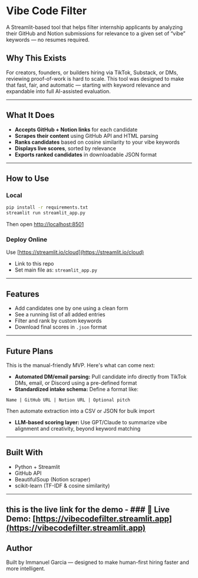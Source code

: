#  Vibe Code Filter

A Streamlit-based tool that helps filter internship applicants by analyzing their GitHub and Notion submissions for relevance to a given set of “vibe” keywords — no resumes required.

##  Why This Exists

For creators, founders, or builders hiring via TikTok, Substack, or DMs, reviewing proof-of-work is hard to scale. This tool was designed to make that fast, fair, and automatic — starting with keyword relevance and expandable into full AI-assisted evaluation.

---

##  What It Does

-  **Accepts GitHub + Notion links** for each candidate
-  **Scrapes their content** using GitHub API and HTML parsing
-  **Ranks candidates** based on cosine similarity to your vibe keywords
-  **Displays live scores**, sorted by relevance
-  **Exports ranked candidates** in downloadable JSON format

---

##  How to Use

###  Local

```bash
pip install -r requirements.txt
streamlit run streamlit_app.py
```

Then open [http://localhost:8501](http://localhost:8501)

###  Deploy Online

Use [https://streamlit.io/cloud](https://streamlit.io/cloud)  
- Link to this repo  
- Set main file as: `streamlit_app.py`

---

##  Features

- Add candidates one by one using a clean form
- See a running list of all added entries
- Filter and rank by custom keywords
- Download final scores in `.json` format

---

##  Future Plans

This is the manual-friendly MVP. Here's what can come next:

-  **Automated DM/email parsing:** Pull candidate info directly from TikTok DMs, email, or Discord using a pre-defined format
-  **Standardized intake schema:** Define a format like:
  ```
  Name | GitHub URL | Notion URL | Optional pitch
  ```
  Then automate extraction into a CSV or JSON for bulk import
-  **LLM-based scoring layer:** Use GPT/Claude to summarize vibe alignment and creativity, beyond keyword matching

---

##  Built With

- Python + Streamlit
- GitHub API
- BeautifulSoup (Notion scraper)
- scikit-learn (TF-IDF & cosine similarity)

---
## this is the live link for the demo - ### 🔗 Live Demo: [https://vibecodefilter.streamlit.app](https://vibecodefilter.streamlit.app)

##  Author

Built by Immanuel Garcia — designed to make human-first hiring faster and more intelligent.

